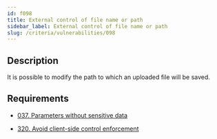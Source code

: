 ```yaml
---
id: f098
title: External control of file name or path
sidebar_label: External control of file name or path
slug: /criteria/vulnerabilities/098
---
```


## Description

It is possible to modify the path
to which an uploaded file will be saved.

## Requirements

- [037. Parameters without sensitive data](/criteria/requirements/files/037)

- [320. Avoid client-side control enforcement](/criteria/requirements/architecture/320)
